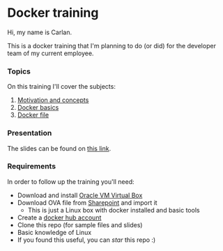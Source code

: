 # Docker training

Hi, my name is Carlan.

This is a docker training that I'm planning to do (or did) for the developer team of my current employee.

### Topics

On this training I'll cover the subjects:

1. [Motivation and concepts](docs/docker_concepts.md)
2. [Docker basics](docs/docker_basics.md)
3. [Docker file](docs/docker_file.md)

### Presentation

The slides can be found on [this link](http://github.com).

### Requirements

In order to follow up the training you'll need:

* Download and install [Oracle VM Virtual Box](https://www.virtualbox.org/wiki/Downloads)
* Download OVA file from [Sharepoint](https://is.gd/KfWx6B) and import it
   * This is just a Linux box with docker installed and basic tools
* Create a [docker hub account](https://hub.docker.com)
* Clone this repo (for sample files and slides)
* Basic knowledge of Linux
* If you found this useful, you can *star* this repo :)
